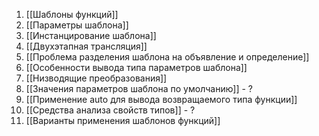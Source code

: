 1. [[Шаблоны функций]]
2. [[Параметры шаблона]]
3. [[Инстанцирование шаблона]]
4. [[Двухэтапная трансляция]]
5. [[Проблема разделения шаблона на объявление и определение]]
6. [[Особенности вывода типа параметров шаблона]]
7. [[Низводящие преобразования]]
8. [[Значения параметров шаблона по умолчанию]] - ?
9. [[Применение auto для вывода возвращаемого типа функции]]
10. [[Средства анализа свойств типов]] - ?
11. [[Варианты применения шаблонов функций]]